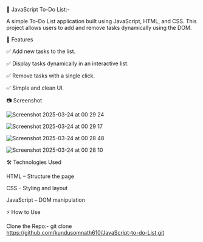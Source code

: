 📌 JavaScript To-Do List:-

A simple To-Do List application built using JavaScript, HTML, and CSS. This project allows users to add and remove tasks dynamically using the DOM.

🚀 Features

✅ Add new tasks to the list.

✅ Display tasks dynamically in an interactive list.

✅ Remove tasks with a single click.

✅ Simple and clean UI.


📷 Screenshot

![Screenshot 2025-03-24 at 00 29 24](https://github.com/user-attachments/assets/c89ddf4d-89d9-4466-9c4b-091e981734ee)

![Screenshot 2025-03-24 at 00 29 17](https://github.com/user-attachments/assets/97f90445-00dc-4f3c-a0b0-42c311292b24)

![Screenshot 2025-03-24 at 00 28 48](https://github.com/user-attachments/assets/2e51517f-94e6-4859-a484-f1fb39256f45)

![Screenshot 2025-03-24 at 00 28 10](https://github.com/user-attachments/assets/13375bb9-f51a-4cff-a11d-ff3e2219d0c2)


🛠️ Technologies Used

HTML – Structure the page

CSS – Styling and layout

JavaScript – DOM manipulation

⚡ How to Use

Clone the Repo:- 
git clone https://github.com/kundusomnath610/JavaScript-to-do-List.git

